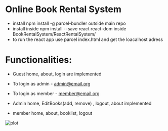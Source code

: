 # Online Book Rental System

* install npm install -g parcel-bundler outside main repo
* install inside npm install --save react react-dom inside BookRentalSystem/ReactRentalSystem/
* to run the react app use parcel index.html and get the loacalhost adress

# Functionalities:

* Guest home, about, login are implemented

* To login as admin - admin@email.org

* To login as member - member@email.org

* Admin home, EditBooks(add, remove) , logout, about implemented

* member home, about, booklist, logout


![plot](/Users/nilakshiroy/Downloads/bookrentalsystem.png)
